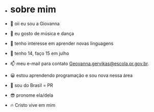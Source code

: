 - # sobre mim


- 👋 oii eu sou a Giovanna
- 👀 eu gosto de música e dança 
- 🌱 tenho interesse em aprender novas linguagens 
- 💞️ tenho 14, faço 15 em julho 
- 📫 meu e-mail para contato Geovanna.gervikas@escola.pr.gov.br.
- 😀 estou aprendendo programação e sou nova nessa área 
- 🌟 sou do Brasil = PR
- 😎 pronome ela/dela
- 🔥 Cristo vive em mim
